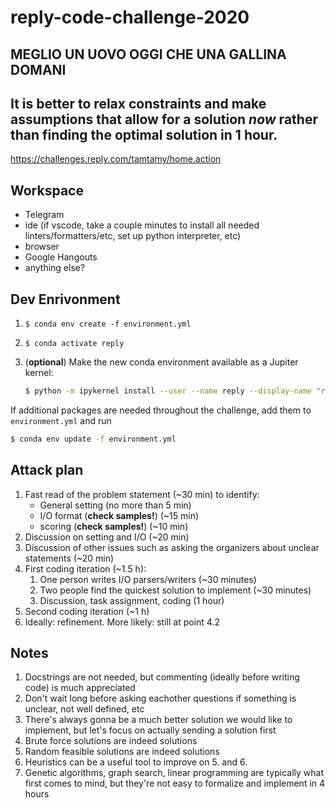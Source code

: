 # reply-code-challenge-2020

## MEGLIO UN UOVO OGGI CHE UNA GALLINA DOMANI
## It is better to relax constraints and make assumptions that allow for a solution _now_ rather than finding the optimal solution in 1 hour.

https://challenges.reply.com/tamtamy/home.action

## Workspace

* Telegram
* ide (if vscode, take a couple minutes to install all needed linters/formatters/etc, set up python interpreter, etc)
* browser
* Google Hangouts
* anything else?

## Dev Enrivonment

1. `$ conda env create -f environment.yml`
2. `$ conda activate reply`
3. (**optional**) Make the new conda environment available as a Jupiter kernel:

   ```bash
   $ python -m ipykernel install --user --name reply --display-name "reply"
   ```

If additional packages are needed throughout the challenge, add them to `environment.yml` and run

```bash
$ conda env update -f environment.yml
```

## Attack plan
1. Fast read of the problem statement (~30 min) to identify:
    * General setting (no more than 5 min)
    * I/O format (__check samples!__) (~15 min)
    * scoring (__check samples!__) (~10 min)
2. Discussion on setting and I/O (~20 min)
3. Discussion of other issues such as asking the organizers about unclear statements (~20 min)
4. First coding iteration (~1.5 h):
    1. One person writes I/O parsers/writers (~30 minutes)
    1. Two people find the quickest solution to implement (~30 minutes)
    2. Discussion, task assignment, coding (1 hour)
5. Second coding iteration (~1 h)
6. Ideally: refinement. More likely: still at point 4.2

## Notes
1. Docstrings are not needed, but commenting (ideally before writing code) is much appreciated
2. Don't wait long before asking eachother questions if something is unclear, not well defined, etc
3. There's always gonna be a much better solution we would like to implement, but let's focus on actually sending a
   solution first
4. Brute force solutions are indeed solutions
5. Random feasible solutions are indeed solutions
6. Heuristics can be a useful tool to improve on 5. and 6.
7. Genetic algorithms, graph search, linear programming are typically what first comes to mind, but they're not easy to
   formalize and implement in 4 hours
